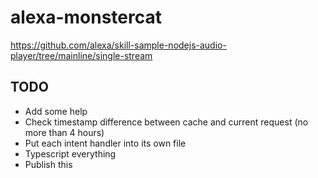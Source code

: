 # alexa-monstercat

https://github.com/alexa/skill-sample-nodejs-audio-player/tree/mainline/single-stream

## TODO

- Add some help
- Check timestamp difference between cache and current request (no more than 4 hours)
- Put each intent handler into its own file
- Typescript everything
- Publish this
